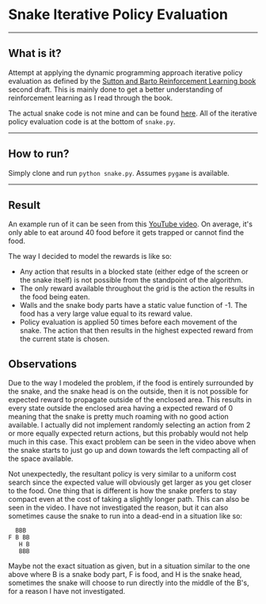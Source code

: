 # Snake Iterative Policy Evaluation

----
## What is it?

Attempt at applying the dynamic programming approach iterative policy evaluation as defined by the [Sutton and Barto Reinforcement Learning book](https://webdocs.cs.ualberta.ca/~sutton/book/the-book.html) second draft. This is mainly done to get a better understanding of reinforcement learning as I read through the book.

The actual snake code is not mine and can be found [here](https://github.com/samertm/snake-python). All of the iterative policy evaluation code is at the bottom of `snake.py`.

----
## How to run?

Simply clone and run `python snake.py`. Assumes `pygame` is available.

----
## Result

An example run of it can be seen from this [YouTube video](https://www.youtube.com/watch?v=kcCBlNgVBoY&feature=youtu.be). On average, it's only able to eat around 40 food before it gets trapped or cannot find the food.

The way I decided to model the rewards is like so:
 - Any action that results in a blocked state (either edge of the screen or the snake itself) is not possible from the standpoint of the algorithm.
 - The only reward available throughout the grid is the action the results in the food being eaten.
 - Walls and the snake body parts have a static value function of -1. The food has a very large value equal to its reward value.
 - Policy evaluation is applied 50 times before each movement of the snake. The action that then results in the highest expected reward from the current state is chosen.

## Observations

Due to the way I modeled the problem, if the food is entirely surrounded by the snake, and the snake head is on the outside, then it is not possible for expected reward to propagate outside of the enclosed area. This results in every state outside the enclosed area having a expected reward of 0 meaning that the snake is pretty much roaming with no good action available. I actually did not implement randomly selecting an action from 2 or more equally expected return actions, but this probably would not help much in this case. This exact problem can be seen in the video above when the snake starts to just go up and down towards the left compacting all of the space available.

Not unexpectedly, the resultant policy is very similar to a uniform cost search since the expected value will obviously get larger as you get closer to the food. One thing that is different is how the snake prefers to stay compact even at the cost of taking a slightly longer path. This can also be seen in the video. I have not investigated the reason, but it can also sometimes cause the snake to run into a dead-end in a situation like so:

```
  BBB
F B BB
   H B
   BBB
```

Maybe not the exact situation as given, but in a situation similar to the one above where B is a snake body part, F is food, and H is the snake head, sometimes the snake will choose to run directly into the middle of the B's, for a reason I have not investigated.
